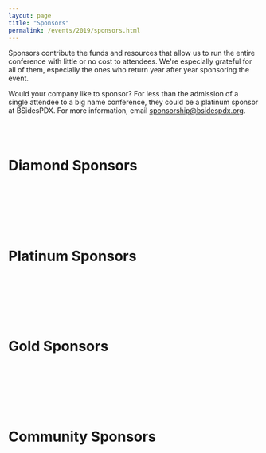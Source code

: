 ```yaml
---
layout: page
title: "Sponsors"
permalink: /events/2019/sponsors.html
---
```


Sponsors contribute the funds and resources that allow us to run the entire conference with little or no cost to attendees. We're especially grateful for all of them, especially the ones who return year after year sponsoring the event.

Would your company like to sponsor? For less than the admission of a single attendee to a big name conference, they could be a platinum sponsor at BSidesPDX. For more information, email <a href="mailto:sponsorship@bsidespdx.org">sponsorship@bsidespdx.org</a>.

<p>&nbsp;</p>
<div class="row">
  <div class="columns small-12"><h1 class="center-text"><strong>Diamond Sponsors</strong></h1></div>
</div>
<p>&nbsp;</p>
<div class="row">
  <div class="columns small-6"><img src="/images/2019/web-logos/atredis.png" alt="" class="center"/></div>
  <div class="columns small-6"><img src="/images/2019/web-logos/oshpark.png" alt="" class="center"/></div>
  <div class="columns small-6"><img src="/images/2019/web-logos/securinghardware.png" alt="" class="center"/></div>
  <div class="columns small-6"><img src="/images/2019/web-logos/screamingcircuits.png" alt="" class="center"/></div>
  <div class="columns small-6"><img src="/images/2019/web-logos/uptycs.png" alt="" class="center"/></div>
</div>
<p>&nbsp;</p>
<div class="row">
  <div class="columns small-12"><h1 class="center-text"><strong>Platinum Sponsors</strong></h1></div>
</div>
<p>&nbsp;</p>
<div class="row">
  <div class="columns small-6"><img src="/images/2019/web-logos/corelight.png" alt="" class="center"/></div>
  <div class="columns small-6"><img src="/images/2019/web-logos/fortinet.png" alt="" class="center"/></div>
  <div class="columns small-6"><img src="/images/2019/web-logos/google.png" alt="" class="center"/></div>
  <div class="columns small-6"><img src="/images/2019/web-logos/hackerone.png" alt="" class="center"/></div>
  <div class="columns small-6"><img src="/images/2019/web-logos/leviathan.png" alt="" class="center"/></div>
  <div class="columns small-6"><img src="/images/2019/web-logos/mozilla.png" alt="" class="center"/></div>
  <div class="columns small-6"><img src="/images/2019/web-logos/netspi.png" alt="" class="center"/></div>
  <div class="columns small-6"><img src="/images/2019/web-logos/newrelic.png" alt="" class="center"/></div>
  <div class="columns small-6"><img src="/images/2019/web-logos/oracle.png" alt="" class="center"/></div>
  <div class="columns small-6"><img src="/images/2019/web-logos/salesforce.png" alt="" class="center"/></div>
  <div class="columns small-6"><img src="/images/2019/web-logos/structured.png" alt="" class="center"/></div>
</div>
<p>&nbsp;</p>
<div class="row">
  <div class="columns small-12"><h1 class="center-text"><strong>Gold Sponsors</strong></h1></div>
</div>
<p>&nbsp;</p>
<div class="row">
  <div class="columns small-6"><img src="/images/2019/web-logos/BPM.png" alt="" class="center"/></div>
  <div class="columns small-6"><img src="/images/2019/web-logos/anvilventures.png" alt="" class="center"/></div>
  <div class="columns small-6"><img src="/images/2019/web-logos/columbiabank.png" alt="" class="center"/></div>
  <div class="columns small-6"><img src="/images/2019/web-logos/eclypsium.png" alt="" class="center"/></div>
  <div class="columns small-6"><img src="/images/2019/web-logos/identitytechnologies.png" alt="" class="center"/></div>
  <div class="columns small-6"><img src="/images/2019/web-logos/nostarch.png" alt="" class="center"/></div>
  <div class="columns small-6"><img src="/images/2019/web-logos/summit.png" alt="" class="center"/></div>
  <div class="columns small-6"><img src="/images/2019/web-logos/tripwire.png" alt="" class="center"/></div>
</div>
<p>&nbsp;</p>
<div class="row">
  <div class="columns small-12"><h1 class="center-text"><strong>Community Sponsors</strong></h1></div>
</div>
<p>&nbsp;</p>
<div class="row">
  <div class="columns small-6"><img src="/images/2019/web-logos/isaca.png" alt="" class="center"/></div>
  <div class="columns small-6"><img src="/images/2019/web-logos/owasp.png" alt="" class="center"/></div>
</div>
